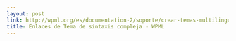 ```yaml
---
layout: post
link: http://wpml.org/es/documentation-2/soporte/crear-temas-multilingues-en-wordpress/enlaces-de-tema-de-sintaxis-compleja/
title: Enlaces de Tema de sintaxis compleja - WPML
---
```

